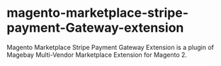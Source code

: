 # magento-marketplace-stripe-payment-Gateway-extension
Magento Marketplace Stripe Payment Gateway Extension is a plugin of Magebay Multi-Vendor Marketplace Extension for Magento 2.
